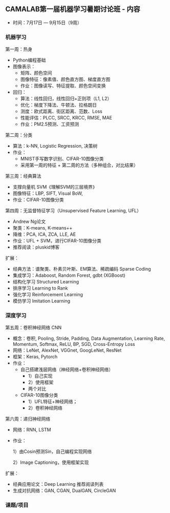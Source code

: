 ## CAMALAB第一届机器学习暑期讨论班 - 内容

- 时间：7月17日 — 9月15日（9周）

### 机器学习

第一周：热身

- Python编程基础
- 图像表示：
  - 矩阵、颜色空间
  - 图像特征：像素值、颜色直方图、梯度直方图
  - 作业：图像读写、特征提取、颜色空间变换
- 回归：
  - 算法：线性回归，线性回归+正则项（L1, L2）
  - 优化：梯度下降法、牛顿法、拉格朗日
  - 测度：欧式距离、街区距离、范数、Loss
  - 性能评估：PLCC, SRCC, KRCC, RMSE, MAE
  - 作业：PM2.5预测、工资预测

第二周：分类

- 算法：k-NN, Logistic Regression, 决策树
- 作业：
  - MNIST手写数字识别、CIFAR-10图像分类
  - 采用第一周的特征 + 第二周的方法（多种组合，对比结果）

第三周：经典算法

- 支撑向量机 SVM《理解SVM的三层境界》
- 图像特征：LBP, SIFT, Visual BoW,
- 作业：CIFAR-10图像分类

第四周：无监督特征学习（Unsupervised Feature Learning, UFL）

- Andrew Ng论文
- 聚类：K-means, K-means++
- 降维：PCA, ICA, ZCA, LLE, AE
- 作业：UFL + SVM，进行CIFAR-10图像分类
- 推荐阅读：pluskid博客

扩展：

- 经典方法：谱聚类、朴素贝叶斯、EM算法、稀疏编码 Sparse Coding
- 集成学习：Adaboost, Random Forest, gdbt (XGBoost)
- 结构化学习 Structured Learning
- 排序学习 Learning to Rank
- 强化学习 Reinforcement Learning
- 模仿学习 Imitation Learning

### 深度学习

第五周：卷积神经网络 CNN

- 概念：卷积, Pooling, Stride, Padding, Data Augmentation, Learning Rate, Momentum, Softmax, ReLU, BP, SGD, Cross-Entropy Loss
- 网络：LeNet, AlexNet, VGGnet, GoogLeNet, ResNet
- 框架：Keras, Pytorch
- 作业：
  - 自己搭建浅层网络（神经网络+卷积神经网络）
    - 1）自己实现
    - 2）使用框架
    - 两个对比
  - CIFAR-10图像分类 
    - 1）UFL特征+神经网络；
    - 2）卷积神经网络

第六周：递归神经网络

- 网络：RNN, LSTM

- 作业：

  1）由Cosin预测Sin，自己编程实现网络

  2）Image Captioning，使用框架实现

扩展：
- 经典应用论文：Deep Learning 推荐阅读列表
- 生成对抗网络：GAN, CGAN, DualGAN, CircleGAN

### 课题/项目
